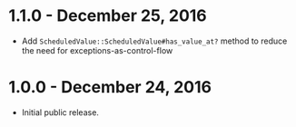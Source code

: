 # 1.1.0 - December 25, 2016

* Add `ScheduledValue::ScheduledValue#has_value_at?` method to reduce the need for exceptions-as-control-flow

# 1.0.0 - December 24, 2016

* Initial public release.